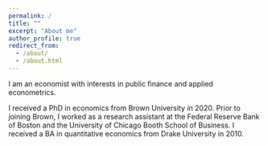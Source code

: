 ```yaml
---
permalink: /
title: ""
excerpt: "About me"
author_profile: true
redirect_from: 
  - /about/
  - /about.html
---
```


I am an economist with interests in public finance and applied econometrics. 

I received a PhD in economics from Brown University in 2020. Prior to joining Brown, I worked as a research assistant at the Federal Reserve Bank of Boston and the University of Chicago Booth School of Business. I received a BA in quantitative economics from Drake University in 2010.
